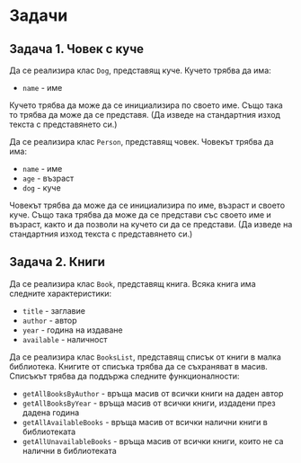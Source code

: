 # Задачи

## Задача 1. Човек с куче
Да се реализира клас `Dog`, представящ куче.
Кучето трябва да има:

- `name` - име

Кучето трябва да може да се инициализира по своето име. Също така то трябва да може да се представя.
(Да изведе на стандартния изход текста с представянето си.)

Да се реализира клас `Person`, представящ човек.
Човекът трябва да има:

- `name` - име
- `age` - възраст
- `dog` - куче

Човекът трябва да може да се инициализира по име, възраст и своето куче.
Също така трябва да може да се представи със своето име и възраст, както и да позволи на кучето си да се представи. 
(Да изведе на стандартния изход текста с представянето си.)

## Задача 2. Книги
Да се реализира клас `Book`, представящ книга.
Всяка книга има следните характеристики:

- `title` - заглавие
- `author` - автор
- `year` - година на издаване
- `available` - наличност

Да се реализира клас `BooksList`, представящ списък от книги в малка библиотека.
Книгите от списъка трябва да се съхраняват в масив.
Списъкът трябва да поддържа следните функционалности:

- `getAllBooksByAuthor` - връща масив от всички книги на даден автор
- `getAllBooksByYear` - връща масив от всички книги, издадени през дадена година
- `getAllAvailableBooks` - връща масив от всички налични книги в библиотеката
- `getAllUnavailableBooks` - връща масив от всички книги, които не са налични
в библиотеката
